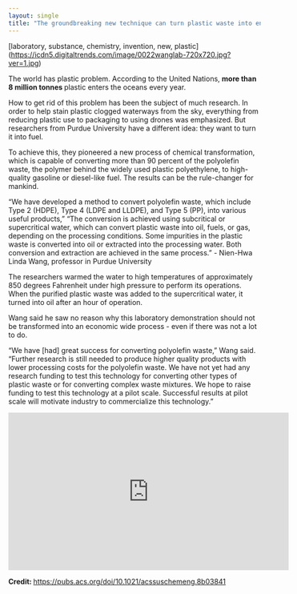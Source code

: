 ```yaml
---
layout: single
title: "The groundbreaking new technique can turn plastic waste into energy-dense fuel"
---
```

[laboratory, substance, chemistry, invention, new, plastic] (https://icdn5.digitaltrends.com/image/0022wanglab-720x720.jpg?ver=1.jpg)
<p class="notice--danger"><a>The world has plastic problem. According to the United Nations, <strong>more than 8 million tonnes </strong> plastic enters the oceans every year.</a></p>

How to get rid of this problem has been the subject of much research. In order to help stain plastic clogged waterways from the sky, everything from reducing plastic use to packaging to using drones was emphasized. But researchers from Purdue University have a different idea: they want to turn it into fuel.

To achieve this, they pioneered a new process of chemical transformation, which is capable of converting more than 90 percent of the polyolefin waste, the polymer behind the widely used plastic polyethylene, to high-quality gasoline or diesel-like fuel. The results can be the rule-changer for mankind.

“We have developed a method to convert polyolefin waste, which include Type 2 (HDPE), Type 4 (LDPE and LLDPE), and Type 5 (PP), into various useful products,” “The conversion is achieved using subcritical or supercritical water, which can convert plastic waste into oil, fuels, or gas, depending on the processing conditions. Some impurities in the plastic waste is converted into oil or extracted into the processing water. Both conversion and extraction are achieved in the same process.” - Nien-Hwa Linda Wang, professor in Purdue University

<script async src="//pagead2.googlesyndication.com/pagead/js/adsbygoogle.js"></script>
<ins class="adsbygoogle"
     style="display:block; text-align:center;"
     data-ad-layout="in-article"
     data-ad-format="fluid"
     data-ad-client="ca-pub-7868661326160958"
     data-ad-slot="3072558811"></ins>
<script>
     (adsbygoogle = window.adsbygoogle || []).push({});
</script>

The researchers warmed the water to high temperatures of approximately 850 degrees Fahrenheit under high pressure to perform its operations. When the purified plastic waste was added to the supercritical water, it turned into oil after an hour of operation.

Wang said he saw no reason why this laboratory demonstration should not be transformed into an economic wide process - even if there was not a lot to do.

“We have [had] great success for converting polyolefin waste,” Wang said. “Further research is still needed to produce higher quality products with lower processing costs for the polyolefin waste. We have not yet had any research funding to test this technology for converting other types of plastic waste or for converting complex waste mixtures. We hope to raise funding to test this technology at a pilot scale. Successful results at pilot scale will motivate industry to commercialize this technology.”

<iframe width="560" height="315" src="https://www.youtube.com/embed/ZqRbc_0SaVs" frameborder="0" allow="accelerometer; autoplay; encrypted-media; gyroscope; picture-in-picture" allowfullscreen></iframe>

<p class="notice--info"><strong>Credit: </strong><a href="https://pubs.acs.org/doi/10.1021/acssuschemeng.8b03841">https://pubs.acs.org/doi/10.1021/acssuschemeng.8b03841</a></p>
